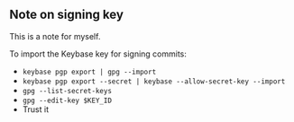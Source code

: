 ## Note on signing key

This is a note for myself.

To import the Keybase key for signing commits:

- `keybase pgp export | gpg --import`
- `keybase pgp export --secret | keybase --allow-secret-key --import`
- `gpg --list-secret-keys`
- `gpg --edit-key $KEY_ID`
- Trust it
